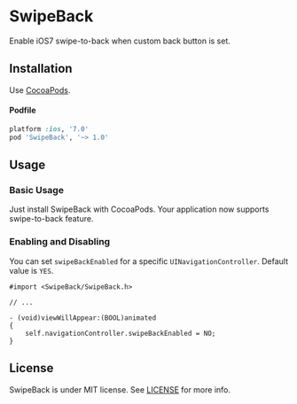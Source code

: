 SwipeBack
=========

Enable iOS7 swipe-to-back when custom back button is set.

Installation
------------

Use [CocoaPods](http://cocoapods.org).

#### Podfile

```ruby
platform :ios, '7.0'
pod 'SwipeBack', '~> 1.0'
```

Usage
-----

### Basic Usage

Just install SwipeBack with CocoaPods. Your application now supports swipe-to-back feature.

### Enabling and Disabling

You can set `swipeBackEnabled` for a specific `UINavigationController`. Default value is `YES`.

```objc
#import <SwipeBack/SwipeBack.h>

// ...

- (void)viewWillAppear:(BOOL)animated
{
    self.navigationController.swipeBackEnabled = NO;
}
```

License
-------

SwipeBack is under MIT license. See [LICENSE](https://github.com/devxoul/SwipeBack/blob/master/LICENSE) for more info.
